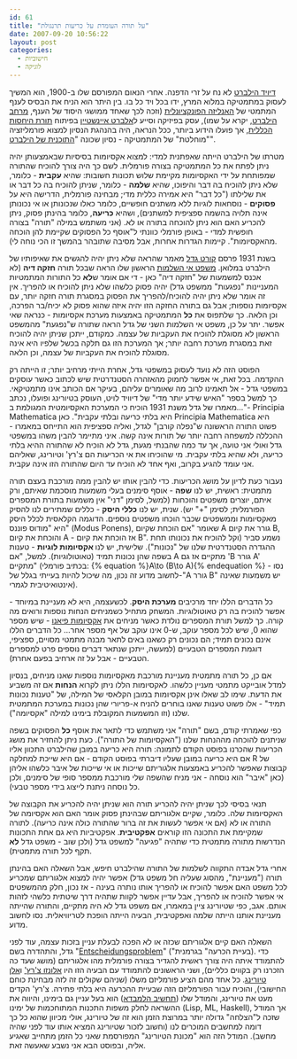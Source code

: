 ```yaml
---
id: 61
title: "על תורה העומדת על כריעות תרנגולת"
date: 2007-09-20 10:56:22
layout: post
categories: 
  - חישוביות
  - לוגיקה
---
```

<a href="http://he.wikipedia.org/wiki/%D7%93%D7%95%D7%99%D7%93_%D7%94%D7%99%D7%9C%D7%91%D7%A8%D7%98">דיויד הילברט</a> לא נח על זרי הדפנה. אחרי הנאום המפורסם שלו ב-1900, הוא המשיך לעסוק במתמטיקה במלוא המרץ, ידו בכל ויד כל בו. בין היתר הוא הניח את הבסיס לענף המתמטי של <a href="http://he.wikipedia.org/wiki/%D7%90%D7%A0%D7%9C%D7%99%D7%96%D7%94_%D7%A4%D7%95%D7%A0%D7%A7%D7%A6%D7%99%D7%95%D7%A0%D7%9C%D7%99%D7%AA">האנליזה הפונקציונלית</a> (וזכה לכך שאחד ממושגי היסוד של הענף, <a href="http://he.wikipedia.org/wiki/%D7%9E%D7%A8%D7%97%D7%91_%D7%94%D7%99%D7%9C%D7%91%D7%A8%D7%98">מרחב הילברט</a>, יקרא על שמו), עסק בפיזיקה וסייע ל<a href="http://he.wikipedia.org/wiki/%D7%90%D7%9C%D7%91%D7%A8%D7%98_%D7%90%D7%99%D7%99%D7%A0%D7%A9%D7%98%D7%99%D7%99%D7%9F">אלברט איינשטיי</a>ן בפיתוח <a href="http://gadial.blogli.co.il/wp-admin/%D7%AA%D7%95%D7%A8%D7%AA%20%D7%94%D7%99%D7%97%D7%A1%D7%95%D7%AA%20%D7%94%D7%9B%D7%9C%D7%9C%D7%99%D7%AA">תורת היחסות הכללית</a>, אך פועלו הידוע ביותר, ככל הנראה, היה בהנהגת הנסיון למצוא פורמליזציה "מוחלטת" של המתמטיקה - נסיון שכונה "<a href="http://en.wikipedia.org/wiki/Hilbert%27s_program">התוכנית של הילברט</a>".

מטרתו של הילברט הייתה שאפתנית למדי: למצוא אקסיומות בסיסיות שבאמצעותן יהיה ניתן לפתח את כל המתמטיקה בצורה פורמלית. לשם כך היה צורך להוכיח שהתורה שמפותחת על ידי האקסיומות מקיימת שלוש תכונות חשובות: שהיא <strong>עקבית</strong> - כלומר, שלא ניתן להוכיח בה דבר והיפוכו, שהיא <strong>שלמה</strong> - כלומר, שניתן להוכיח בה כל דבר או את שלילתו ("כל דבר" היא אמירה כללית מדי; מבחינה פורמלית, הדרישה היא על <strong>פסוקים</strong> - נוסחאות לוגיות ללא משתנים חופשיים, כלומר כאלו שנכונותן או אי נכונותן אינה תלויה בהשמה ספציפית למשתנים), ושהיא <strong>כריעה</strong>, כלומר בהינתן פסוק, ניתן להכריע האם הוא ניתן להוכחה בתורה או לא. (אני משתמש במילה "תורה" בצורה חופשית למדי - באופן פורמלי כוונתי ל"אוסף כל הפסוקים שקיימת להן הוכחה מהאקסיומות". קיימות הגדרות אחרות, אבל מסיבה שתובהר בהמשך זו הכי נוחה לי).

בשנת 1931 פרסם <a href="http://he.wikipedia.org/wiki/%D7%A7%D7%95%D7%A8%D7%98_%D7%92%D7%93%D7%9C">קורט גדל</a> מאמר שהראה שלא ניתן יהיה להגשים את שאיפותיו של הילברט במלואן. <a href="http://he.wikipedia.org/wiki/%D7%9E%D7%A9%D7%A4%D7%98_%D7%90%D7%99_%D7%94%D7%A9%D7%9C%D7%9E%D7%95%D7%AA_%D7%A9%D7%9C_%D7%92%D7%93%D7%9C">משפט אי השלמות</a> הראשון שלו הראה שבכל תורה <strong>חזקה דיה</strong> (לא אכנס למשמעות של "חזקה דיה" כאן - די אם אומר ש<strong>לא</strong> כל התורות המתמטיות המעניינות "נפגעות" ממשפט גדל) יהיה פסוק כלשהו שלא ניתן להוכיח או להפריך. אין זה אומר שלא ניתן יהיה להוכיח/להפריך את הפסוק במסגרת תורה חזקה יותר, עם אקסיומות נוספות; אבל גם בתורה החזקה הזו יהיה איזה שהוא פסוק לא יכיח/בר הפרכה, וכן הלאה. כך שלתפוס את <strong>כל</strong> המתמטיקה באמצעות מערכת אקסיומות - כנראה שאי אפשר. יתר על כן, משפט אי השלמות השני של גדל הראה שתורה ש"נפגעת" מהמשפט הראשון לא מסוגלת להוכיח את העקביות של עצמה. כמקודם, ייתכן שניתן יהיה להוכיח זאת במסגרת מערכת רחבה יותר; אך המערכת הזו גם תלקה בכשל שלפיו היא אינה מסוגלת להוכיח את העקביות של עצמה, וכן הלאה.

הפוסט הזה לא נועד לעסוק במשפטי גדל, אחרת הייתי מרחיב יותר; זו הייתה רק ההקדמה. בכל זאת, אי אפשר לחמוק מהאזהרה הסטנדרטית שיש לכתוב כאשר עוסקים במשפטי גדל -  אל תאמינו לרוב מה שאומרים עליהם, בעיקר אם הכותב אינו מתמטיקאי. כך למשל בספר "האיש שידע יותר מדי" של דיוויד לויט, העוסק בטיורינג ופועלו, נכתב "...מאמרו של גדל משנת 1931 הוכיח כי המערכת האקסיומטית המגולמת ב- Principia Mathematica היא בלתי כריעה ובלתי עקבית". כאן Principia Mathematica היא פשוט התורה הראשונה ש"נפלה קורבן" לגדל, ואליה ספציפית הוא התייחס במאמרו - ההכללה למשפחה רחבה יותר של תורות אינה קשה. איני מתיימר להבין משהו במשפטי גדל ואולי אני טועה, אך עד כמה שהבנתי מגעת, גדל לא הוכיח לא שהתורה ההיא בלתי כריעה, ולא שהיא בלתי עקבית. מי שהוכיחו את אי הכריעות הם צ'רץ' וטיורינג, שאליהם אני עומד להגיע בקרוב, ואף אחד לא הוכיח עד היום שהתורה הזו אינה עקבית.

נעבור כעת לדיון על מושג הכריעות. כדי להבין אותו יש להבין ממה מורכבת בעצם תורה מתמטית: ראשית, יש לנו <strong>שפה</strong> - אוסף סימנים בעלי משמעות מוסכמת שאיתם, ורק איתם, יוצרים משפטים והוכחות (למשל, לסימן "דני" אין משמעות בתורת המספרים הפורמלית; לסימן "+" יש). שנית, יש לנו <strong>כללי היסק</strong> - כללים שמתירים לנו להסיק מאקסיומות וממשפטים שכבר הוכחו משפטים נוספים. הדוגמה הקלאסית לכלל היסק היא "מודוס פוננס" (Modus Ponens), שאומר "אם הוכחת שקיום A גורר את קיום B, והוכחת את קיום A - אז הוכחת את קיום B". נשמע סביר (וקל להוכיח את נכונותו תחת ההגדרה הסטנדרטית שלנו של "נכונות"). שלישית, יש לנו<strong> אקסיומות לוגיות</strong> - טענות בשפה שהן נכונות תמיד (טאוטולוגיות). למשל, "אם A מתקיים אז גם 'B גורר A' מתקיים" (בכתיב פורמלי: {% equation %}A\to (B\to A){% endequation %} - נסו לחשוב מדוע זה נכון, מה שיכול להיות בעייתי בגלל של-"A גורר B" יש משמעות שאינה אינטואיטיבית לגמרי).

כל הדברים הללו יחד מרכיבים <strong>מערכת היסק</strong>. לכשעצמה, היא לא מעניינת במיוחד - אפשר להוכיח בה רק טאוטולוגיות. המשחק מתחיל כשמניחים הנחות נוספות ורואים מה קורה. כך למשל תורת המספרים נולדת כאשר מניחים את <a href="http://en.wikipedia.org/wiki/Peano_axioms">אקסיומות פיאנו</a> - שיש מספר שהוא 0, שיש לכל מספר עוקב, ש-0 אינו עוקב של אף מספר אחר... כל הדברים הללו אינם נכונים תמיד; הם נכונים רק כשאנו באים לתאר מבנה מתמטי מסויים, ספציפי, דוגמת המספרים הטבעיים (למעשה, ייתכן שנתאר דברים נוספים פרט למספרים הטבעיים - אבל על זה ארחיב בפעם אחרת).

אם כן, כל תורה מתמטית מעניינת מורכבת מאקסיומות נוספות שאנו מניחים, בנסיון למדל אובייקט מתמטי מעניין כלשהו. לאקסיומות הללו ניתן לקרוא <strong>הנחות</strong> אם זה משביע את הדעת. שימו לב שאלו אינן אקסיומות במובן הקלאסי של המילה, של "טענות נכונות תמיד" - אלו פשוט טענות שאנו בוחרים להניח א-פריורי שהן נכונות במערכת המתמטית שלנו (וזו המשמעות המקובלת בימינו למילה "אקסיומה").

כפי שאמרתי קודם, בשם "תורה" אני משתמש כדי לתאר את אוסף <strong>כל</strong> הפסוקים בשפה שניתנים להוכחה מההנחות שלנו ("האקסיומות של התורה"). כעת ניתן להחזיר את מושג הכריעות שהכרנו בפוסט הקודם לתמונה: תורה היא כריעה במובן שהילברט התכוון אליו אם היא כריעה במובן שעליו דיברתי בפוסט הקודם - אם היא שייכת למחלקה R של קבוצות שאפשר להכריע באמצעות אלגוריתם שייכות או אי שייכות של איבר כלשהו אליהן (כאן "איבר" הוא נוסחה - אני מניח שהשפה שלי מורכבת ממספר סופי של סימנים, ולכן כל נוסחה ניתנת לייצוג בידי מספר טבעי).

תנאי בסיסי לכך שניתן יהיה להכריע תורה הוא שניתן יהיה להכריע את הקבוצה של האקסיומות שלה. כלומר, שקיים אלגוריתם שבהינתן פסוק אומר האם הוא אקסיומה של התורה או לא (אם אי אפשר לעשות את זה ברור שהתורה כולה אינה כריעה). לתורה שמקיימת את התכונה הזו קוראים <strong>אפקטיבית</strong>. אפקטיביות היא גם אחת התכונות הנדרשות מתורה מתמטית כדי שתהיה "פגיעה" למשפט גדל (ולכן שוב - משפט גדל <strong>לא</strong> תקף לכל תורה מתמטית).

אחרי גדל אבדה התקווה לשלמות של התורה שהילברט חיפש, אבל השאלה האם בהינתן תורה ("מעניינת", מהסוג שעליה חל משפט גדל) אפשר יהיה למצוא אלגוריתם שמכריע לכל משפט האם אפשר להוכיח או להפריך אותו נותרה בעינה - אז נכון, חלק מהמשפטים אי אפשר להוכיח או להפריך, אבל עדיין אפשר לקוות שתהיה דרך שיטתית כלשהי לזהות אותם. אגב, כפי שטיורינג ציין במאמרו, אם משפט גדל לא היה מתקיים, והתורה שהייתה מעניינת אותנו הייתה שלמה ואפקטיבית, הבעיה הייתה הופכת לטריוויאלית. נסו לחשוב מדוע.

השאלה האם קיים אלגוריתם שכזה או לא הפכה לבעלת עניין בזכות עצמה, עוד לפני גדל, והתהדרה בשם "<a href="http://en.wikipedia.org/wiki/Entscheidungsproblem">Entscheidungsproblem</a>" ("בעיית הכרעה" בגרמנית). כדי להתמודד איתה היה צורך ראשית להגדיר בצורה פורמלית מהו אלגוריתם (מושג שעד כה הזכרנו רק בקווים כלליים), ושני הראשונים להתמודד עם הבעיה הזו היו <a href="http://he.wikipedia.org/wiki/%D7%90%D7%9C%D7%95%D7%A0%D7%96%D7%95_%D7%A6%27%D7%A8%D7%A5%27">אלונזו צ'רץ'</a> ו<a href="http://he.wikipedia.org/wiki/%D7%90%D7%9C%D7%9F_%D7%98%D7%99%D7%95%D7%A8%D7%99%D7%A0%D7%92">אלן טיורינג</a>. כל אחד מהם הציע פורמליזם משלו (שניהם שקולים זה לזה מבחינת כוחם החישובי), והוכיח עבור הפורמליזם הזה שבעיית ההכרעה היא בלתי פתירה. צ'רץ' הקדים מעט את טיורינג, והמודל שלו (<a href="http://he.wikipedia.org/wiki/%D7%AA%D7%97%D7%A9%D7%99%D7%91_%D7%9C%D7%9E%D7%91%D7%93%D7%90">תחשיב הלמבדא</a>) הוא בעל עניין גם בימינו, והיווה את ההשראה לחלק משפות התכנות המתוחכמות של ימינו (Lisp, ML, Haskell), אך המודל שזכה ל"הצלחה" גדולה יותר במרוצת הזמן הוא זה של טיורינג, אולי מכיוון שהוא כל כך דומה למחשבים המוכרים לנו (וחשוב לזכור שטיורינג המציא אותו עוד לפני שהיה מחשב). המודל הזה הוא "מכונת הטיורינג" המפורסמת שאני כל הזמן מתחייב שאגיע אליה, ובפוסט הבא אני נשבע שאעשה זאת.
